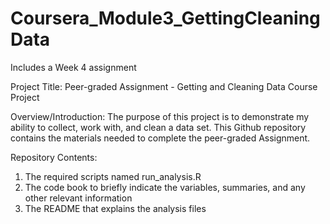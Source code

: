 # Coursera_Module3_GettingCleaningData
Includes a Week 4 assignment

Project Title: Peer-graded Assignment - Getting and Cleaning Data Course Project

Overview/Introduction: The purpose of this project is to demonstrate my ability to collect, work with, and clean a data set. This Github repository contains the materials needed to complete the peer-graded Assignment. 

Repository Contents:
1. The required scripts named run_analysis.R 
2. The code book to briefly indicate the variables, summaries, and any other relevant information
3. The README that explains the analysis files